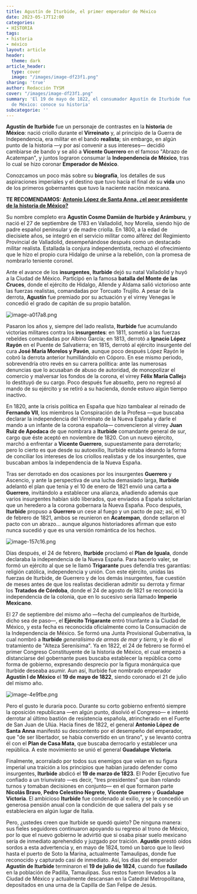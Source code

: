 ```yaml
---
title: Agustín de Iturbide, el primer emperador de México
date: 2023-05-17T12:00
categories:
- HISTORIA
tags:
- historia
- méxico
layout: article
header:
  theme: dark
article_header:
  type: cover
  image: "/images/image-df23f1.png"
sharing: 'true'
author: Redacción TYSM
cover: "/images/image-df23f1.png"
summary: 'El 19 de mayo de 1822, el consumador Agustín de Iturbide fue coronado Emperador
  de México: conoce su historia'
subcategorie: ''
---
```


**Agustín de Iturbide** fue un personaje de contrastes en la **historia** de **México**: nació criollo durante el **Virreinato** y, al principio de la Guerra de Independencia, era militar en el bando **realista**; sin embargo, en algún punto de la historia —y por así convenir a sus intereses— decidió cambiarse de bando y se alió a **Vicente Guerrero** en el famoso "Abrazo de Acatempan", y juntos lograron consumar la **Independencia de México**, tras lo cual se hizo coronar **Emperador de México**.

Conozcamos un poco más sobre su **biografía**, los detalles de sus aspiraciones imperiales y el destino que tuvo hacia el final de su **vida** uno de los primeros gobernantes que tuvo la naciente nación mexicana.

**TE RECOMENDAMOS:** [**Antonio López de Santa Anna, ¿el peor presidente de la historia de México?**](https://blog.tonoysumariachi.com/historia/2022/11/11/antonio-lopez-de-santa-anna-el-peor-presidente-de-la-historia-de-mexico.html)

Su nombre completo era **Agustín Cosme Damián de Iturbide y Arámburu**, y nació el 27 de septiembre de 1783 en Valladolid, hoy Morelia, siendo hijo de padre español peninsular y de madre criolla. En 1800, a la edad de diecisiete años, se integró en el servicio militar como alférez del Regimiento Provincial de Valladolid, desempeñándose después como un destacado militar realista. Estallada la conjura independentista, rechazó el ofrecimiento que le hizo el propio cura Hidalgo de unirse a la rebelión, con la promesa de nombrarlo teniente coronel.

Ante el avance de los **insurgentes**, **Iturbide** dejó su natal Valladolid y huyó a la Ciudad de México. Participó en la famosa **batalla del Monte de las Cruces**, donde el ejército de Hidalgo, Allende y Aldama salió victorioso ante las fuerzas realistas, comandadas por Torcuato Trujillo. A pesar de la derrota, **Agustín** fue premiado por su actuación y el virrey Venegas le concedió el grado de capitán de su propio batallón.

![image-a017a8.png](images/image-a017a8.png)

Pasaron los años y, siempre del lado realista, **Iturbide** fue acumulando victorias militares contra los **insurgentes**: en 1811, sometió a las fuerzas rebeldes comandadas por Albino García; en 1813, derrotó a **Ignacio López Rayón** en el Puente de Salvatierra; en 1815, derrotó al ejército insurgente del cura **José María Morelos y Pavón**, aunque poco después López Rayón le cobró la derrota anterior humillándolo en Cóporo. En ese mismo periodo, sobrevendría otro revés en su carrera política: ante las numerosas denuncias que lo acusaban de abuso de autoridad, de monopolizar el comercio y malversar los fondos de la corona, el virrey **Félix María Callej**a lo destituyó de su cargo. Poco después fue absuelto, pero no regresó al mando de su ejército y se retiró a su hacienda, donde estuvo algún tiempo inactivo.

En 1820, ante la crisis política en España que hizo tambalear al reinado de **Fernando VII**, los miembros la Conspiración de la Profesa —que buscaba declarar la independencia del Virreinato de la Nueva España y darle el mando a un infante de la corona española— convencieron al virrey **Juan Ruiz de Apodaca** de que nombrara a **Iturbide** comandante general de sur, cargo que éste aceptó en noviembre de 1820. Con un nuevo ejército, marchó a enfrentar a **Vicente Guerrero**, supuestamente para derrotarlo; pero lo cierto es que desde su autoexilio, Iturbide estaba ideando la forma de conciliar los intereses de los criollos realistas y de los insurgentes, que buscaban ambos la independencia de la Nueva España.

Tras ser derrotado en dos ocasiones por los insurgentes **Guerrero** y Ascencio, y ante la perspectiva de una lucha demasiado larga, **Iturbide** adelantó el plan que tenía y el 10 de enero de 1821 envió una carta a **Guerrero**, invitándolo a establecer una alianza, añadiendo además que varios insurgentes habían sido liberados, que enviados a España solicitarían que un heredero a la corona gobernara la Nueva España. Poco después, **Iturbide** propuso a **Guerrero** un cese al fuego y un pacto de paz; así, el 10 de febrero de 1821, ambos se reunieron en **Acatempan**, donde sellaron el pacto con un abrazo… aunque algunos historiadores afirman que esto nunca sucedió y que es una versión romántica de los hechos.

![image-157c16.png](images/image-157c16.png)

Días después, el 24 de febrero, **Iturbide** proclamó el **Plan de Iguala**, donde declaraba la independencia de la Nueva España. Para hacerlo valer, se formó un ejército al que se le llamó **Trigarante** pues defendía tres garantías: religión católica, independencia y unión. Con este ejército, unidas las fuerzas de Iturbide, de Guerrero y de los demás insurgentes, fue cuestión de meses antes de que los realistas decidieran admitir su derrota y firmar los **Tratados de Córdoba**, donde el 24 de agosto de 1821 se reconoció la independencia de la colonia, que en lo sucesivo sería llamado **Imperio Mexicano**.

El 27 de septiembre del mismo año —fecha del cumpleaños de Iturbide, dicho sea de paso—, el **Ejército Trigarante** entró triunfante a la Ciudad de México, y esta fecha es reconocida oficialmente como la Consumación de la Independencia de México. Se formó una Junta Provisional Gubernativa, la cual nombró a **Iturbide** _generalísimo de armas de mar y tierra_, y le dio el tratamiento de "Alteza Serenísima". Ya en 1822, el 24 de febrero se formó el primer Congreso Constituyente de la historia de México, el cual empezó a distanciarse del gobernante pues buscaba establecer la república como forma de gobierno, expresando desprecio por la figura monárquica que Iturbide deseaba asumir. Aun así, Iturbide fue nombrado emperador **Agustín I de México** el **19 de mayo de 1822**, siendo coronado el 21 de julio del mismo año.

![image-4e9fbe.png](images/image-4e9fbe.png)

Pero el gusto le duraría poco. Durante su corto gobierno enfrentó siempre la oposición republicana —en algún punto, disolvió el Congreso— e intentó derrotar al último bastión de resistencia española, atrincherado en el Fuerte de San Juan de Ulúa. Hacia fines de 1822, el general **Antonio López de Santa Anna** manifestó su descontento por el desempeño del emperador, que "de ser libertador, se había convertido en un tirano", y se levantó contra él con el **Plan de Casa Mata**, que buscaba derrocarlo y establecer una república. A este movimiento se unió el general **Guadalupe Victoria**.

Finalmente, acorralado por todos sus enemigos que veían en su figura imperial una traición a los principios que habían jurado defender como insurgentes, **Iturbide** abdicó el **19 de marzo de 1823**. El Poder Ejecutivo fue confiado a un triunvirato —es decir, "tres presidentes" que iban rolando turnos y tomaban decisiones en conjunto— en el que formaron parte **Nicolás Bravo**, **Pedro Celestino Negrete**, **Vicente Guerrero** y **Guadalupe Victoria**. El ambicioso **Iturbide** fue condenado al exilio, y se le concedió un generosa pensión anual con la condición de que saliera del país y se estableciera en algún lugar de Italia.

Pero, ¿ustedes creen que Iturbide se quedó quieto? De ninguna manera: sus fieles seguidores continuaron apoyando su regreso al trono de México, por lo que el nuevo gobierno le advirtió que si osaba pisar suelo mexicano sería de inmediato aprehendido y juzgado por traición. **Agustín** prestó oídos sordos a esta advertencia y, en mayo de 1824, tomó un barco que lo llevó hasta el puerto de Soto la Marina, actualmente Tamaulipas, donde fue reconocido y capturado casi de inmediato. Así, los días del emperador **Agustín de Iturbide** terminaron el **19 de julio de 1824**, cuando fue **fusilado** en la población de Padilla, Tamaulipas. Sus restos fueron llevados a la Ciudad de México y actualmente descansan en la Catedral Metropolitana, depositados en una urna de la Capilla de San Felipe de Jesús.